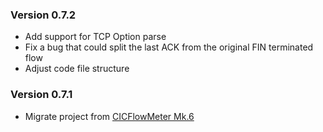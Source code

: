 ### Version 0.7.2

- Add support for TCP Option parse
- Fix a bug that could split the last ACK from the original FIN terminated flow
- Adjust code file structure

### Version 0.7.1

- Migrate project from [CICFlowMeter Mk.6](https://github.com/Tomahawkd/CICFlowMeter-Mk.6)
